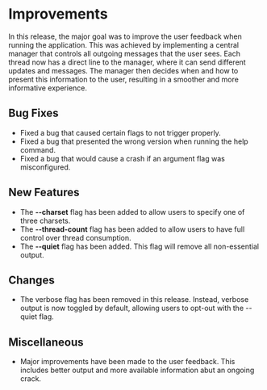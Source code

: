 # Improvements
In this release, the major goal was to improve the user feedback when running the application. This was achieved by implementing a central manager that controls all outgoing messages that the user sees. Each thread now has a direct line to the manager, where it can send different updates and messages. The manager then decides when and how to present this information to the user, resulting in a smoother and more informative experience.

## Bug Fixes
- Fixed a bug that caused certain flags to not trigger properly.
- Fixed a bug that presented the wrong version when running the help command.
- Fixed a bug that would cause a crash if an argument flag was misconfigured.
## New Features
- The **--charset** flag has been added to allow users to specify one of three charsets.
- The **--thread-count** flag has been added to allow users to have full control over thread consumption.
- The **--quiet** flag has been added. This flag will remove all non-essential output.
## Changes
- The verbose flag has been removed in this release. Instead, verbose output is now toggled by default, allowing users to opt-out with the --quiet flag.

## Miscellaneous
- Major improvements have been made to the user feedback. This includes better output and more available information abut an ongoing crack.